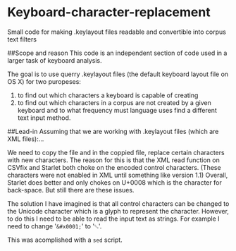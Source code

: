 # Keyboard-character-replacement
Small code for making .keylayout files readable and convertible into corpus text filters

##Scope and reason
This code is an independent section of code used in a larger task of keyboard analysis.

The goal is to use querry .keylayout files (the default keyboard layout file on OS X) for two puropeses:
  1. to find out which characters a keyboard is capable of creating
  2. to find out which characters in a corpus are not created by a given keyboard and to what frequency must language uses find a different text input method.

##Lead-in
Assuming that we are working with .keylayout files (which are XML files):...

We need to copy the file and in the coppied file, replace certain characters with new characters. The reason for this is that the XML read function on CSVfix and Starlet both choke on the encoded control characters. (These characters were not enabled in XML until something like version 1.1) Overall, Starlet does better and only chokes on U+0008 which is the character for back-space. But still there are these issues.

The solution I have imagined is that all control characters can be changed to the Unicode character which is a glyph to represent the character. However, to do this I need to be able to read the input text as strings. For example I need to change '`&#x0001;`' to '`␁`'. 

This was acomplished with a `sed` script.